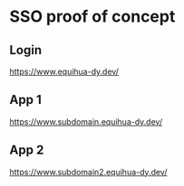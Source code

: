 
# SSO proof of concept

## Login
<https://www.equihua-dy.dev/>

## App 1
<https://www.subdomain.equihua-dy.dev/>

## App 2
<https://www.subdomain2.equihua-dy.dev/>
